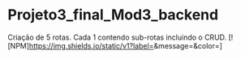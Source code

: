 # Projeto3_final_Mod3_backend
Criação de 5 rotas. Cada 1 contendo sub-rotas incluindo o CRUD.
[![NPM]https://img.shields.io/static/v1?label=<LABEL>&message=<MESSAGE>&color=<COLOR>]
